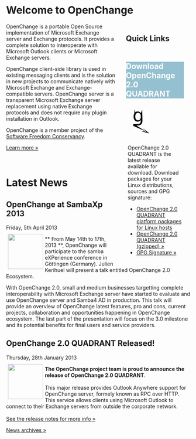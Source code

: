 # Welcome to OpenChange #

<div style="float: right; width: 35%;margin-left:2em;">
  <h2 style="margin-bottom: 1em;"> Quick Links </h2>
  <div class="rebox" style="float: left; width: 90%; margin: 0em;"> 
    <h2 style="color: white; background-color: #95C0D0; border: 0px;">Download OpenChange 2.0 QUADRANT</h2>
    <div class="p" style="margin-left: 5px; margin-right: 5px"> 
      <p><img src="images/openchanGe.png" alt="" style="margin: 1em; margin-bottom: 2em; padding-right: 8px;"/>
      OpenChange 2.0 QUADRANT is the latest release available for download. Download packages for your Linux distributions, sources and GPG signature: </p>
      <ul>
      <li><a href="/download/index.html">OpenChange 2.0 QUADRANT platform packages for Linux hosts</a>
      <li><a href="http://tracker.openchange.org/attachments/download/220/openchange-2.0-QUADRANT.tar.gz">OpenChange 2.0 QUADRANT (gzipped) &raquo;</a></li>
      <li><a href="http://tracker.openchange.org/attachments/download/221/openchange-2.0-QUADRANT.tar.asc">GPG Signature &raquo;</a></li>
      </ul></p> 
    </div> 
  </div> 
</div>

OpenChange is a portable Open Source implementation of Microsoft
Exchange server and Exchange protocols. It provides a complete
solution to interoperate with Microsoft Outlook clients or Microsoft
Exchange servers. 

OpenChange client-side library is used in existing messaging clients
and is the solution in new projects to communicate natively with
Microsoft Exchange and Exchange-compatible servers. OpenChange server
is a transparent Microsoft Exchange server replacement using native
Exchange protocols and does not require any plugin installation in
Outlook.

OpenChange is a member project of the [Software Freedom Conservancy](http://sfconservancy.org).

[Learn more »](about/index.html)

<p>&nbsp;</p>

# Latest News #

<div class="news">
  <h2>OpenChange at SambaXp 2013</h2>
  <div class="date">Friday, 5th April 2013</div>

<img border="0" width="96" height="96" style="border: 0pt none;
margin: -5px 5px 5px; float: left;" alt=""
src="/images/samba_logo.png" />

** From May 14th to 17th, 2013 **, OpenChange will participate to the
samba eXPerience conference in Göttingen (Germany). Julien Kerihuel
will present a talk entitled OpenChange 2.0 Ecosystem.

With OpenChange 2.0, small and medium businesses targetting complete
interoperability with Microsoft Exchange server have started to
evaluate and use OpenChange server and Samba4 AD in production. This
talk will provide an overview of OpenChange latest features, pro and
cons, current projects, collaboration and opportunities happening in
OpenChange ecosystem. The last part of the presentation will focus on
the 3.0 milestone and its potential benefits for final users and
service providers.  </div>


<div class="news">
  <h2>OpenChange 2.0 QUADRANT Released!</h2>
  <div class="date">Thursday, 28th January 2013</div>

<img border="0" width="96" height="96" style="border: 0pt none;
margin: -5px 5px 5px; float: left;" alt=""
src="/images/openchange_logo_v2.png" />

**The OpenChange project team is proud to announce the release of
OpenChange 2.0 QUADRANT**.  <br/><br/> This major release provides
Outlook Anywhere support for OpenChange server, formely known as RPC
over HTTP. This service allows clients using Microsoft Outlook to
connect to their Exchange servers from outside the corporate network.
<br/><br/> [See the release notes for more info
&raquo;](/developers/relnotes/2.0-quadrant.html)

</div>

[News archives &raquo;](/about/news_2013.html)

